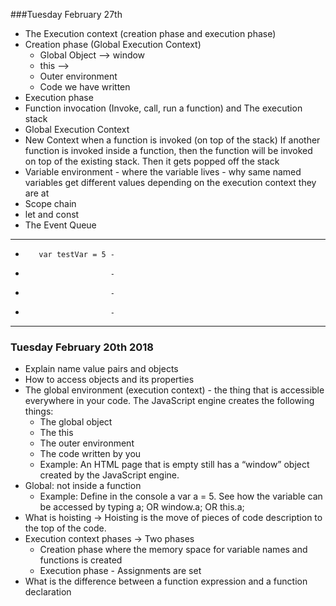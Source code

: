 ###Tuesday February 27th
* The Execution context (creation phase and execution phase)
* Creation phase (Global Execution Context)
  * Global Object --> window
  * this -->
  * Outer environment
  * Code we have written
* Execution phase
* Function invocation (Invoke, call, run a function) and The execution stack
* Global Execution Context
* New Context when a function is invoked (on top of the stack)
If another function is invoked inside a function, then the function will be invoked on top of the existing stack. Then it gets popped off the stack
* Variable environment - where the variable lives - why same named variables get different values depending on the execution context they are at
* Scope chain
* let and const
* The Event Queue





--------------------------
-        var testVar = 5 -
-                        -
-                        -
-                        -
--------------------------


### Tuesday February 20th 2018
* Explain name value pairs and objects
* How to access objects and its properties
* The global environment (execution context) - the thing that is accessible everywhere in your code. The JavaScript engine creates the following things:
  * The global object
  * The this
  * The outer environment
  * The code written by you
  * Example: An HTML page that is empty still has a “window” object created by the JavaScript engine.
* Global: not inside a function
  * Example: Define in the console a var a = 5. See how the variable can be accessed by typing a; OR window.a;  OR this.a;
* What is hoisting → Hoisting is the move of pieces of code description to the top of the code.
* Execution context phases → Two phases
  * Creation phase where the memory space for variable names and functions is created
  * Execution phase - Assignments are set
* What is the difference between a function expression and a function declaration
